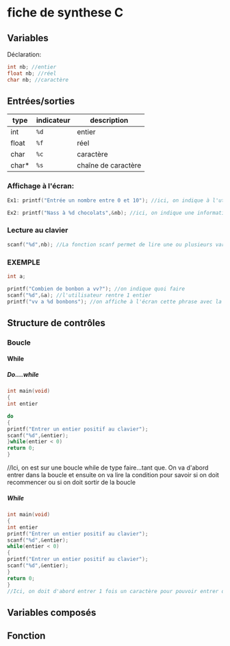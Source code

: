# fiche de synthese C

## Variables
Déclaration:
```c
int nb; //entier
float nb; //réel
char nb; //caractère

```
## Entrées/sorties

type | indicateur | description 
--- | --- | ---
int | `%d` |entier
float | `%f` |réel
char | `%c` |caractère
char* | `%s` |chaîne de caractère

### Affichage à l'écran:
```c
Ex1: printf("Entrée un nombre entre 0 et 10"); //ici, on indique à l'utilisateur quoi faire

Ex2: printf("Nass à %d chocolats",&nb); //ici, on indique une information à l'utilisateur
```
### Lecture au clavier
```c
scanf("%d",nb); //La fonction scanf permet de lire une ou plusieurs variables
```
### EXEMPLE
```c
int a;

printf("Combien de bonbon a vv?"); //on indique quoi faire
scanf("%d",&a); //l'utilisateur rentre 1 entier
printf("vv a %d bonbons"); //on affiche à l'écran cette phrase avec la valeur rentrée précédament
```

## Structure de contrôles
### Boucle
#### While
##### Do....while
```c
int main(void)
{
int entier

do
{
printf("Entrer un entier positif au clavier");
scanf("%d",&entier);
}while(entier < 0)
return 0; 
}
```
//Ici, on est sur une boucle while de type faire...tant que. On va d'abord entrer dans la boucle et ensuite on va lire la condition pour savoir si on doit recommencer ou si on doit sortir de la boucle
##### While
```c
int main(void)
{
int entier
printf("Entrer un entier positif au clavier");
scanf("%d",&entier);
while(entier < 0)
{
printf("Entrer un entier positif au clavier");
scanf("%d",&entier);
}
return 0;
}
//Ici, on doit d'abord entrer 1 fois un caractère pour pouvoir entrer dans la boucle, ensuite on va lire la condition pour entrer dans la boucle ou passer notre chemin. Dans cet exemple, la fonction do...while est plus adapté car on écrit moins de code.
```
## Variables composés

## Fonction
